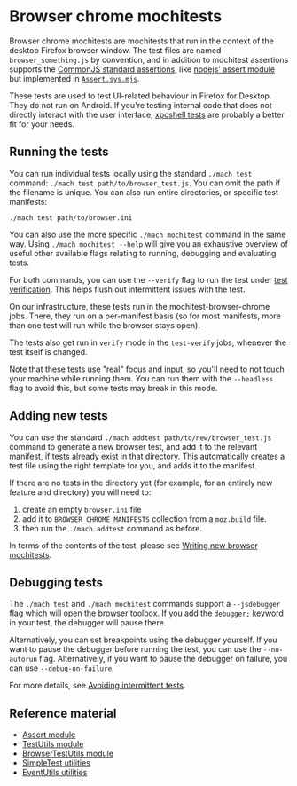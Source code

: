 Browser chrome mochitests
=========================

Browser chrome mochitests are mochitests that run in the context of the desktop
Firefox browser window. The test files are named `browser_something.js` by
convention, and in addition to mochitest assertions supports the
[CommonJS standard assertions](http://wiki.commonjs.org/wiki/Unit_Testing/1.1),
like [nodejs' assert module](https://nodejs.org/api/assert.html#assert) but
implemented in [`Assert.sys.mjs`](../assert.rst).

These tests are used to test UI-related behaviour in Firefox for
Desktop. They do not run on Android. If you're testing internal code that
does not directly interact with the user interface,
[xpcshell tests](../xpcshell/index.md) are probably a better fit for your needs.


Running the tests
-----------------

You can run individual tests locally using the standard `./mach test` command:
`./mach test path/to/browser_test.js`. You can omit the path if the filename
is unique. You can also run entire directories, or specific test manifests:

```
./mach test path/to/browser.ini
```

You can also use the more specific `./mach mochitest` command in the same way.
Using `./mach mochitest --help` will give you an exhaustive overview of useful
other available flags relating to running, debugging and evaluating tests.

For both commands, you can use the `--verify` flag to run the test under
[test verification](../test-verification/index.rst). This helps flush out
intermittent issues with the test.


On our infrastructure, these tests run in the mochitest-browser-chrome jobs.
There, they run on a per-manifest basis (so for most manifests, more than one
test will run while the browser stays open).

The tests also get run in `verify` mode in the `test-verify` jobs, whenever
the test itself is changed.

Note that these tests use "real" focus and input, so you'll need to not touch
your machine while running them. You can run them with the `--headless`
flag to avoid this, but some tests may break in this mode.


Adding new tests
----------------

You can use the standard `./mach addtest path/to/new/browser_test.js` command
to generate a new browser test, and add it to the relevant manifest, if tests
already exist in that directory. This automatically creates a test file using
the right template for you, and adds it to the manifest.

If there are no tests in the directory yet (for example, for an entirely new
feature and directory) you will need to:

1. create an empty `browser.ini` file
2. add it to `BROWSER_CHROME_MANIFESTS` collection from a `moz.build` file.
3. then run the `./mach addtest` command as before.

In terms of the contents of the test, please see [Writing new browser
mochitests](writing.md).

Debugging tests
---------------

The `./mach test` and `./mach mochitest` commands support a `--jsdebugger`
flag which will open the browser toolbox. If you add the 
[`debugger;` keyword](https://developer.mozilla.org/en-US/docs/Web/JavaScript/Reference/Statements/debugger)
in your test, the debugger will pause there.

Alternatively, you can set breakpoints using the debugger yourself. If you want
to pause the debugger before running the test, you can use the `--no-autorun`
flag. Alternatively, if you want to pause the debugger on failure, you can use
`--debug-on-failure`.

For more details, see [Avoiding intermittent tests](../intermittent/index.rst).

Reference material
------------------

- [Assert module](../assert.rst)
- [TestUtils module](../testutils.rst)
- [BrowserTestUtils module](browsertestutils.rst)
- [SimpleTest utilities](../simpletest.rst)
- [EventUtils utilities](../eventutils.rst)
